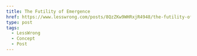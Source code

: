 ```yaml
---
title: The Futility of Emergence
href: https://www.lesswrong.com/posts/8QzZKw9WHRxjR4948/the-futility-of-emergence
type: post
tags:
  - LessWrong
  - Concept
  - Post
---
```


